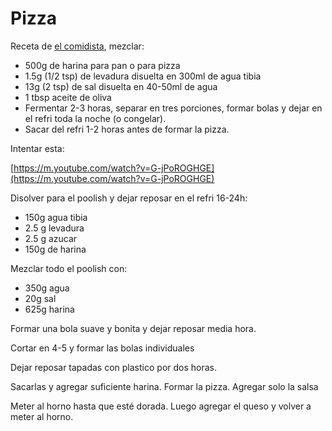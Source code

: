 # Pizza

Receta de [el comidista](https://www.google.com/url?q=https%3A%2F%2Felcomidista.elpais.com%2Felcomidista%2F2016%2F06%2F22%2Freceta%2F1466595278_052559.html&sa=D&sntz=1&usg=AFQjCNELopZkyfkNpyhWoBgXQ15Mqtnl-Q), mezclar: 

- 500g de harina para pan o para pizza
- 1.5g (1/2 tsp) de levadura disuelta en 300ml de agua tibia
- 13g (2 tsp) de sal disuelta en 40-50ml de agua
- 1 tbsp aceite de oliva
- Fermentar 2-3 horas, separar en tres porciones, formar bolas y dejar en el refri toda la noche (o congelar).
- Sacar del refri 1-2 horas antes de formar la pizza.

Intentar esta: 

[https://m.youtube.com/watch?v=G-jPoROGHGE](https://m.youtube.com/watch?v=G-jPoROGHGE)

Disolver para el poolish y dejar reposar en el refri 16-24h:

- 150g agua tibia
- 2.5 g levadura
- 2.5 g azucar
- 150g de harina

Mezclar todo el poolish con:

- 350g agua
- 20g sal
- 625g harina

Formar una bola suave y bonita y dejar reposar media hora.

Cortar en 4-5 y formar las bolas individuales

Dejar reposar tapadas con plastico por dos horas. 

Sacarlas y agregar suficiente harina. Formar la pizza. Agregar solo la salsa

Meter al horno hasta que esté dorada. Luego agregar el queso y volver a meter al horno.